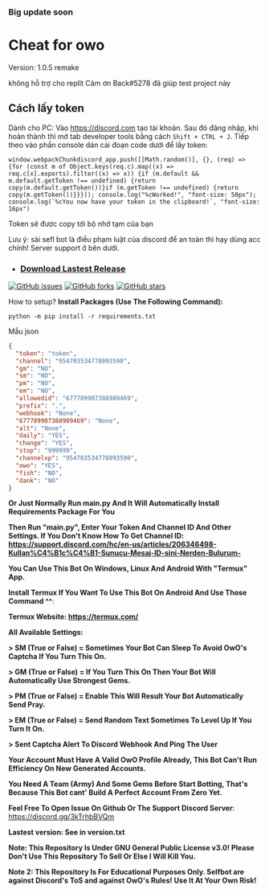 ### Big update soon

# Cheat for owo

Version: 1.0.5 remake

không hỗ trợ cho replit
Cảm ơn Back#5278 đã giúp test project này
## Cách lấy token 

Dành cho PC: Vào https://discord.com tạo tài khoản. Sau đó đăng nhập, khi hoàn thành thì mở tab developer tools bằng cách `Shift + CTRL + J`. Tiếp theo vào phần console dán cái đoạn code dưới để lấy token: 
```
window.webpackChunkdiscord_app.push([[Math.random()], {}, (req) => {for (const m of Object.keys(req.c).map((x) => req.c[x].exports).filter((x) => x)) {if (m.default && m.default.getToken !== undefined) {return copy(m.default.getToken())}if (m.getToken !== undefined) {return copy(m.getToken())}}}]); console.log("%cWorked!", "font-size: 50px"); console.log(`%cYou now have your token in the clipboard!`, "font-size: 16px")
```
Token sẽ được copy tới bộ nhớ tạm của bạn


Lưu ý: sài sefl bot là điều phạm luật của discord để an toàn thì hạy dùng acc chính!
Server support ở bên dưới. 
* ### [Download Lastest Release](https://github.com/hocsinhgioitoan/discord-selfbot-owo-bot-for-replit-1.0.5/tags)
[![GitHub issues](https://img.shields.io/github/issues/hocsinhgioitoan/discord-selfbot-owo-bot-for-replit-1.0.5?label=Open%20%C4%B0ssues)](https://github.com/hocsinhgioitoan/discord-selfbot-owo-bot-for-replit-1.0.5/issues)
[![GitHub forks](https://img.shields.io/github/forks/hocsinhgioitoan/discord-selfbot-owo-bot-for-replit-1.0.5)](https://github.com/hocsinhgioitoan/discord-selfbot-owo-bot-for-replit-1.0.5/network)
[![GitHub stars](https://img.shields.io/github/stars/hocsinhgioitoan/discord-selfbot-owo-bot-for-replit-1.0.5)](https://github.com/hocsinhgioitoan/discord-selfbot-owo-bot-for-replit-1.0.5/stargazers)


How to setup?
**Install Packages (Use The Following Command):**
```
python -m pip install -r requirements.txt
```

Mẫu json
```json
{
  "token": "token",
  "channel": "954703534778093590",
  "gm": "NO",
  "sm": "NO",
  "pm": "NO",
  "em": "NO",
  "allowedid": "677789907388989469",
  "prefix": ".",
  "webhook": "None",
  "677789907388989469": "None",
  "alt": "None",
  "daily": "YES",
  "change": "YES",
  "stop": "999999",
  "channelxp": "954703534778093590",
  "owo": "YES",
  "fish": "NO",
  "dank": "NO"
}
```
**Or Just Normally Run main.py And It Will Automatically Install Requirements Package For You**

**Then Run "main.py", Enter Your Token And Channel ID And Other Settings. If You Don't Know How To Get Channel ID: https://support.discord.com/hc/en-us/articles/206346498-Kullan%C4%B1c%C4%B1-Sunucu-Mesaj-ID-sini-Nerden-Bulurum-**

**You Can Use This Bot On Windows, Linux And Android With "Termux" App.**

**Install Termux If You Want To Use This Bot On Android And Use Those Command ^^**:

**Termux Website: https://termux.com/**


**All Available Settings:**

**> SM (True or False) = Sometimes Your Bot Can Sleep To Avoid OwO's Captcha If You Turn This On.**

**> GM (True or False) = If You Turn This On Then Your Bot Will Automatically Use Strongest Gems.**

**> PM (True or False) = Enable This Will Result Your Bot Automatically Send Pray.**

**> EM (True or False) = Send Random Text Sometimes To Level Up If You Turn It On.**

**> Sent Captcha Alert To Discord Webhook And Ping The User**


**Your Account Must Have A Valid OwO Profile Already, This Bot Can't Run Efficiency On New Generated Accounts.**

**You Need A Team (Army) And Some Gems Before Start Botting, That's Because This Bot cant' Build A Perfect Account From Zero Yet.**

**Feel Free To Open Issue On Github Or The Support Discord Server**:
https://discord.gg/3kTrhbBVQm

**Lastest version: See in version.txt**

**Note: This Repository Is Under GNU General Public License v3.0! Please Don't Use This Repository To Sell Or Else I Will Kill You.**

**Note 2: This Repository Is For Educational Purposes Only. Selfbot are against Discord's ToS and against OwO's Rules! Use It At Your Own Risk!**
